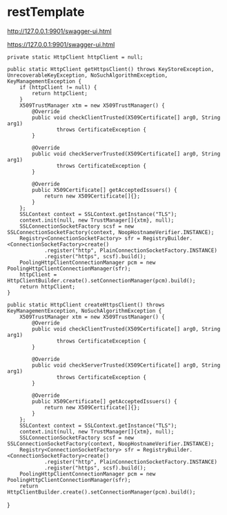 # restTemplate

http://127.0.0.1:9901/swagger-ui.html

https://127.0.0.1:9901/swagger-ui.html


    private static HttpClient httpClient = null;

    public static HttpClient getHttpsClient() throws KeyStoreException, UnrecoverableKeyException, NoSuchAlgorithmException, KeyManagementException {
        if (httpClient != null) {
            return httpClient;
        }
        X509TrustManager xtm = new X509TrustManager() {
            @Override
            public void checkClientTrusted(X509Certificate[] arg0, String arg1)
                    throws CertificateException {
            }

            @Override
            public void checkServerTrusted(X509Certificate[] arg0, String arg1)
                    throws CertificateException {
            }

            @Override
            public X509Certificate[] getAcceptedIssuers() {
                return new X509Certificate[]{};
            }
        };
        SSLContext context = SSLContext.getInstance("TLS");
        context.init(null, new TrustManager[]{xtm}, null);
        SSLConnectionSocketFactory scsf = new SSLConnectionSocketFactory(context, NoopHostnameVerifier.INSTANCE);
        Registry<ConnectionSocketFactory> sfr = RegistryBuilder.<ConnectionSocketFactory>create()
                .register("http", PlainConnectionSocketFactory.INSTANCE)
                .register("https", scsf).build();
        PoolingHttpClientConnectionManager pcm = new PoolingHttpClientConnectionManager(sfr);
        httpClient = HttpClientBuilder.create().setConnectionManager(pcm).build();
        return httpClient;
    }

    public static HttpClient createHttpsClient() throws KeyManagementException, NoSuchAlgorithmException {
        X509TrustManager xtm = new X509TrustManager() {
            @Override
            public void checkClientTrusted(X509Certificate[] arg0, String arg1)
                    throws CertificateException {
            }

            @Override
            public void checkServerTrusted(X509Certificate[] arg0, String arg1)
                    throws CertificateException {
            }

            @Override
            public X509Certificate[] getAcceptedIssuers() {
                return new X509Certificate[]{};
            }
        };
        SSLContext context = SSLContext.getInstance("TLS");
        context.init(null, new TrustManager[]{xtm}, null);
        SSLConnectionSocketFactory scsf = new SSLConnectionSocketFactory(context, NoopHostnameVerifier.INSTANCE);
        Registry<ConnectionSocketFactory> sfr = RegistryBuilder.<ConnectionSocketFactory>create()
                .register("http", PlainConnectionSocketFactory.INSTANCE)
                .register("https", scsf).build();
        PoolingHttpClientConnectionManager pcm = new PoolingHttpClientConnectionManager(sfr);
        return HttpClientBuilder.create().setConnectionManager(pcm).build();
}